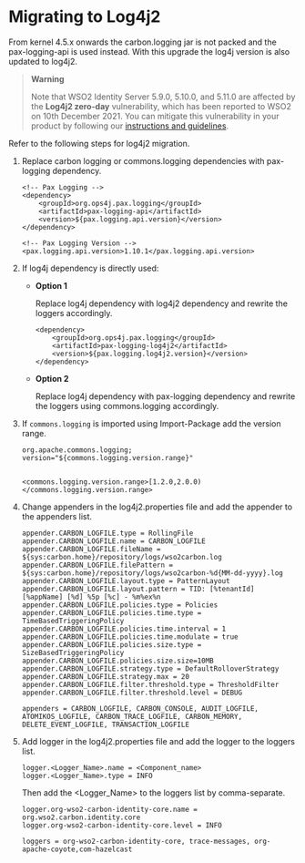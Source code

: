 # Migrating to Log4j2

From kernel 4.5.x onwards the carbon.logging jar is not packed and the pax-logging-api is used instead. With this upgrade the log4j version is also updated to log4j2.

>   **Warning**
>
>   Note that WSO2 Identity Server 5.9.0, 5.10.0, and 5.11.0 are affected by the **Log4j2 zero-day** vulnerability, which has been reported to WSO2 on 10th December 2021. You can mitigate this vulnerability in your product by following our [instructions and guidelines](https://docs.wso2.com/pages/viewpage.action?pageId=180948677).

Refer to the following steps for log4j2 migration.

1.  Replace carbon logging or commons.logging dependencies with pax-logging dependency.

    ```
    <!-- Pax Logging -->
    <dependency>
        <groupId>org.ops4j.pax.logging</groupId>
        <artifactId>pax-logging-api</artifactId>
        <version>${pax.logging.api.version}</version>
    </dependency>
    
    <!-- Pax Logging Version -->
    <pax.logging.api.version>1.10.1</pax.logging.api.version>
    ```

2.  If log4j dependency is directly used:
    
    -   **Option 1**

        Replace log4j dependency with log4j2 dependency and rewrite the loggers accordingly.
    
        ```
        <dependency>
            <groupId>org.ops4j.pax.logging</groupId>
            <artifactId>pax-logging-log4j2</artifactId>
            <version>${pax.logging.log4j2.version}</version>
        </dependency>
        ```
    
    -   **Option 2**
        
        Replace log4j dependency with pax-logging dependency and rewrite the loggers using commons.logging accordingly.

3.  If `commons.logging` is imported using Import-Package add the version range.

    ```
    org.apache.commons.logging; version="${commons.logging.version.range}"
    
    
    <commons.logging.version.range>[1.2.0,2.0.0)</commons.logging.version.range>

    ```
    
4.  Change appenders in the log4j2.properties file and add the appender to the appenders list.
    
    ```
    appender.CARBON_LOGFILE.type = RollingFile
    appender.CARBON_LOGFILE.name = CARBON_LOGFILE
    appender.CARBON_LOGFILE.fileName = ${sys:carbon.home}/repository/logs/wso2carbon.log
    appender.CARBON_LOGFILE.filePattern = ${sys:carbon.home}/repository/logs/wso2carbon-%d{MM-dd-yyyy}.log
    appender.CARBON_LOGFILE.layout.type = PatternLayout
    appender.CARBON_LOGFILE.layout.pattern = TID: [%tenantId] [%appName] [%d] %5p [%c] - %m%ex%n
    appender.CARBON_LOGFILE.policies.type = Policies
    appender.CARBON_LOGFILE.policies.time.type = TimeBasedTriggeringPolicy
    appender.CARBON_LOGFILE.policies.time.interval = 1
    appender.CARBON_LOGFILE.policies.time.modulate = true
    appender.CARBON_LOGFILE.policies.size.type = SizeBasedTriggeringPolicy
    appender.CARBON_LOGFILE.policies.size.size=10MB
    appender.CARBON_LOGFILE.strategy.type = DefaultRolloverStrategy
    appender.CARBON_LOGFILE.strategy.max = 20
    appender.CARBON_LOGFILE.filter.threshold.type = ThresholdFilter
    appender.CARBON_LOGFILE.filter.threshold.level = DEBUG

    appenders = CARBON_LOGFILE, CARBON_CONSOLE, AUDIT_LOGFILE, ATOMIKOS_LOGFILE, CARBON_TRACE_LOGFILE, CARBON_MEMORY, 
    DELETE_EVENT_LOGFILE, TRANSACTION_LOGFILE
    ```

5.  Add logger in the log4j2.properties file and add the logger to the loggers list.

    ```
    logger.<Logger_Name>.name = <Component_name>
    logger.<Logger_Name>.type = INFO

    ```
    
    Then add the <Logger_Name> to the loggers list by comma-separate.
    ```
    logger.org-wso2-carbon-identity-core.name = org.wso2.carbon.identity.core
    logger.org-wso2-carbon-identity-core.level = INFO
    
    loggers = org-wso2-carbon-identity-core, trace-messages, org-apache-coyote,com-hazelcast
    ```
    
    